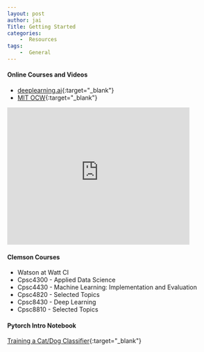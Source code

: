 ```yaml
---
layout: post
author: jai
Title: Getting Started
categories: 
    -  Resources
tags:
    -  General
---
```


#### Online Courses and Videos
 - [deeplearning.ai](https://www.deeplearning.ai/programs/){:target="_blank"}  
 - [MIT OCW](http://introtodeeplearning.com/){:target="_blank"}
<div class="video-container">
    <iframe width="420" height="315" src="https://www.youtube.com/embed/5tvmMX8r_OM?list=PLtBw6njQRU-rwp5__7C0oIVt26ZgjG9NI" frameborder="0" allow="accelerometer; clipboard-write; encrypted-media; gyroscope; picture-in-picture" allowfullscreen></iframe>
</div>

#### Clemson Courses
 - Watson at Watt CI  
 - Cpsc4300 - Applied Data Science  
 - Cpsc4430 - Machine Learning: Implementation and Evaluation  
 - Cpsc4820 - Selected Topics  
 - Cpsc8430 - Deep Learning  
 - Cpsc8810 - Selected Topics  

#### Pytorch Intro Notebook
[Training a Cat/Dog Classifier](https://github.com/Clemson-AI/Intro){:target="_blank"}